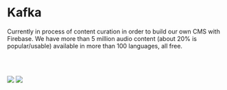 # Kafka

Currently in process of content curation in order to build our own CMS with Firebase. We have more than 5 million audio content (about 20% is popular/usable) available in more than 100 languages, all free.



</br></br>

<img src="https://user-images.githubusercontent.com/6247940/56096787-4eed5880-5f0a-11e9-850c-fa8160266a5e.png">

<img src="https://user-images.githubusercontent.com/6247940/56097011-9f65b580-5f0c-11e9-92a6-cf0498f1532a.png">
